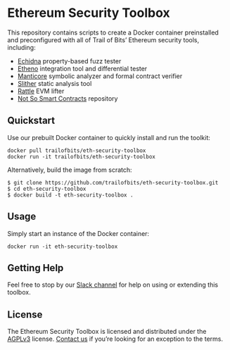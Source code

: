 # Ethereum Security Toolbox

This repository contains scripts to create a Docker container preinstalled and preconfigured with all of Trail of Bits’ Ethereum security tools, including:

* [Echidna](https://github.com/trailofbits/echidna) property-based fuzz tester
* [Etheno](https://github.com/trailofbits/etheno) integration tool and differential tester
* [Manticore](https://github.com/trailofbits/manticore) symbolic analyzer and formal contract verifier
* [Slither](https://github.com/trailofbits/slither) static analysis tool
* [Rattle](https://github.com/trailofbits/rattle) EVM lifter
* [Not So Smart Contracts](https://github.com/trailofbits/not-so-smart-contracts) repository

## Quickstart

Use our prebuilt Docker container to quickly install and run the toolkit:

```
docker pull trailofbits/eth-security-toolbox
docker run -it trailofbits/eth-security-toolbox
```

Alternatively, build the image from scratch:

```
$ git clone https://github.com/trailofbits/eth-security-toolbox.git
$ cd eth-security-toolbox
$ docker build -t eth-security-toolbox .
```

## Usage

Simply start an instance of the Docker container:
```
docker run -it eth-security-toolbox
```

## Getting Help

Feel free to stop by our [Slack channel](https://empirehacking.slack.com/) for help on using or extending this toolbox.

## License

The Ethereum Security Toolbox is licensed and distributed under the [AGPLv3](LICENSE) license. [Contact us](mailto:opensource@trailofbits.com) if you’re looking for an exception to the terms.
